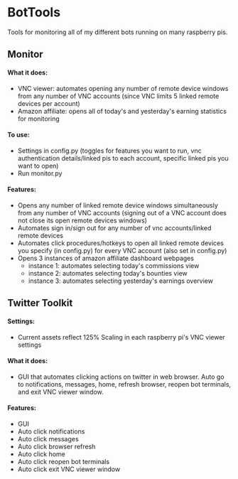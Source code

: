 # BotTools    
 Tools for monitoring all of my different bots running on many raspberry pis.    
    

## **Monitor**  
#### **What it does:**  
 - VNC viewer: automates opening any number of remote device windows from any number of VNC accounts (since VNC limits 5 linked remote devices per account)  
 - Amazon affiliate: opens all of today's and yesterday's earning statistics for monitoring    
#### **To use:**    
 - Settings in config.py (toggles for features you want to run, vnc authentication details/linked pis to each account, specific linked pis you want to open)    
 - Run monitor.py  
#### **Features:**    
 - Opens any number of linked remote device windows simultaneously from any number of VNC accounts (signing out of a VNC account does not close its open remote devices windows)    
 - Automates sign in/sign out for any number of vnc accounts/linked remote devices    
 - Automates click procedures/hotkeys to open all linked remote devices you specify (in config.py) for every VNC account (also set in config.py)    
 - Opens 3 instances of amazon affiliate dashboard webpages  
   - instance 1: automates selecting today's commissions view  
   - instance 2: automates selecting today's bounties view  
   - instance 3: automates selecting yesterday's earnings overview  
   
## **Twitter Toolkit**  
#### **Settings:**  
 - Current assets reflect 125% Scaling in each raspberry pi's VNC viewer settings  
#### **What it does:**  
 - GUI that automates clicking actions on twitter in web browser. Auto go to notifications, messages, home, refresh browser, reopen bot terminals, and exit VNC viewer window.  
#### **Features:**  
 - GUI  
 - Auto click notifications  
 - Auto click messages  
 - Auto click browser refresh  
 - Auto click home  
 - Auto click reopen bot terminals  
 - Auto click exit VNC viewer window  